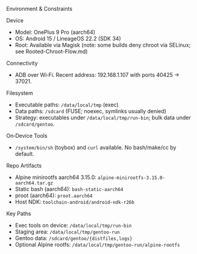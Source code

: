 Environment & Constraints

Device
- Model: OnePlus 9 Pro (aarch64)
- OS: Android 15 / LineageOS 22.2 (SDK 34)
- Root: Available via Magisk (note: some builds deny chroot via SELinux; see Rooted-Chroot-Flow.md)

Connectivity
- ADB over Wi‑Fi. Recent address: 192.168.1.107 with ports 40425 → 37021.

Filesystem
- Executable paths: `/data/local/tmp` (exec)
- Data paths: `/sdcard` (FUSE; noexec, symlinks usually denied)
- Strategy: executables under `/data/local/tmp/run-bin`; bulk data under `/sdcard/gentoo`.

On‑Device Tools
- `/system/bin/sh` (toybox) and `curl` available. No bash/make/cc by default.

Repo Artifacts
- Alpine minirootfs aarch64 3.15.0: `alpine-minirootfs-3.15.0-aarch64.tar.gz`
- Static bash (aarch64): `bash-static-aarch64`
- proot (aarch64): `proot.aarch64`
- Host NDK: `toolchain-android/android-ndk-r26b`

Key Paths
- Exec tools on device: `/data/local/tmp/run-bin`
- Staging area: `/data/local/tmp/gentoo-run`
- Gentoo data: `/sdcard/gentoo/{distfiles,logs}`
- Optional Alpine rootfs: `/data/local/tmp/gentoo-run/alpine-rootfs`

